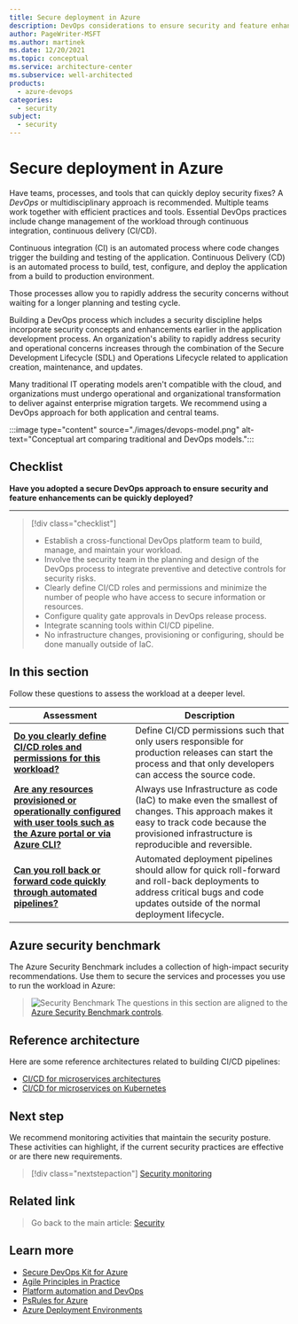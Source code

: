 ```yaml
---
title: Secure deployment in Azure
description: DevOps considerations to ensure security and feature enhancements can be quickly deployed.
author: PageWriter-MSFT
ms.author: martinek
ms.date: 12/20/2021
ms.topic: conceptual
ms.service: architecture-center
ms.subservice: well-architected
products:
  - azure-devops
categories:
  - security
subject:
  - security
---
```


# Secure deployment in Azure

Have teams, processes, and tools that can quickly deploy security fixes? A _DevOps_ or multidisciplinary approach is recommended. Multiple teams work together with efficient practices and tools. Essential DevOps practices include change management of the workload through continuous integration, continuous delivery (CI/CD).

Continuous integration (CI) is an automated process where code changes trigger the building and testing of the application. Continuous Delivery (CD) is an automated process to build, test, configure, and deploy the application from a build to production environment.

Those processes allow you to rapidly address the security concerns without waiting for a longer planning and testing cycle.

Building a DevOps process which includes a security discipline helps incorporate security concepts and enhancements earlier in the application development process. An organization's ability to rapidly address security and operational concerns increases through the combination of the Secure Development Lifecycle (SDL) and Operations Lifecycle related to application creation, maintenance, and updates.

Many traditional IT operating models aren't compatible with the cloud, and organizations must undergo operational and organizational transformation to deliver against enterprise migration targets. We recommend using a DevOps approach for both application and central teams.

:::image type="content" source="./images/devops-model.png" alt-text="Conceptual art comparing traditional and DevOps models.":::

## Checklist

**Have you adopted a secure DevOps approach to ensure security and feature enhancements can be quickly deployed?**
***
> [!div class="checklist"]
> - Establish a cross-functional DevOps platform team to build, manage, and maintain your workload.
> - Involve the security team in the planning and design of the DevOps process to integrate preventive and detective controls for security risks.
> - Clearly define CI/CD roles and permissions and minimize the number of people who have access to secure information or resources.
> - Configure quality gate approvals in DevOps release process.
> - Integrate scanning tools within CI/CD pipeline.
> - No infrastructure changes, provisioning or configuring, should be done manually outside of IaC.

## In this section

Follow these questions to assess the workload at a deeper level.

|Assessment|Description|
|---|---|
|[**Do you clearly define CI/CD roles and permissions for this workload?**](deploy-governance.md)|Define CI/CD permissions such that only users responsible for production releases can start the process and that only developers can access the source code.|
|[**Are any resources provisioned or operationally configured with user tools such as the Azure portal or via Azure CLI?**](deploy-infrastructure.md)|Always use Infrastructure as code (IaC) to make even the smallest of changes. This approach makes it easy to track code because the provisioned infrastructure is reproducible and reversible.|
|[**Can you roll back or forward code quickly through automated pipelines?**](deploy-code.md)|Automated deployment pipelines should allow for quick roll-forward and roll-back deployments to address critical bugs and code updates outside of the normal deployment lifecycle.|

## Azure security benchmark

The Azure Security Benchmark includes a collection of high-impact security recommendations. Use them to secure the services and processes you use to run the workload in Azure:

> ![Security Benchmark](../_images/benchmark-security.svg) The questions in this section are aligned to the [Azure Security Benchmark controls](/azure/security/benchmarks/overview?branch=master).

## Reference architecture

Here are some reference architectures related to building CI/CD pipelines:

- [CI/CD for microservices architectures](/azure/architecture/microservices/ci-cd)
- [CI/CD for microservices on Kubernetes](/azure/architecture/microservices/ci-cd-kubernetes)

## Next step

We recommend monitoring activities that maintain the security posture. These activities can highlight, if the current security practices are effective or are there new requirements.

> [!div class="nextstepaction"]
> [Security monitoring](./monitor.md)

## Related link

> Go back to the main article: [Security](overview.md)

## Learn more

- [Secure DevOps Kit for Azure](https://azsk.azurewebsites.net/)
- [Agile Principles in Practice](/devops/plan/how-microsoft-plans-devops)
- [Platform automation and DevOps](/azure/cloud-adoption-framework/ready/enterprise-scale/platform-automation-and-devops)
- [PsRules for Azure](https://aka.ms/ps-rule-azure)
- [Azure Deployment Environments](/azure/deployment-environments/)
